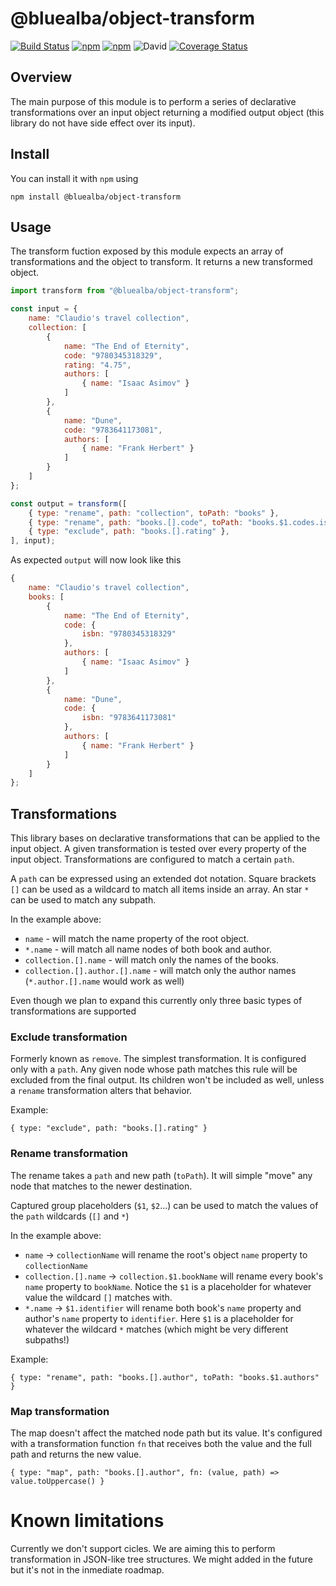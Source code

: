 # @bluealba/object-transform

[![Build Status](https://travis-ci.org/bluealba/object-transform.svg?branch=master)](https://travis-ci.org/bluealba/object-transform)
[![npm](https://img.shields.io/npm/v/@bluealba/object-transform.svg)](https://npmjs.org/package/@bluealba/object-transform.svg)
[![npm](https://img.shields.io/npm/dt/@bluealba/object-transform.svg)](https://npmjs.org/package/@bluealba/object-transform.svg)
![David](https://img.shields.io/david/bluealba/object-transform.svg)
[![Coverage Status](https://coveralls.io/repos/github/bluealba/object-transform/badge.svg?branch=master)](https://coveralls.io/github/bluealba/object-transform?branch=master)


## Overview
The main purpose of this module is to perform a series of declarative transformations over an input object returning a modified output object (this library do not have side effect over its input).

## Install
You can install it with `npm` using

```
npm install @bluealba/object-transform
```

## Usage

The transform fuction exposed by this module expects an array of transformations and the object to transform. It returns a new transformed object.

```javascript
import transform from "@bluealba/object-transform";

const input = {
	name: "Claudio's travel collection",
	collection: [
		{ 
			name: "The End of Eternity", 
			code: "9780345318329", 
			rating: "4.75",
			authors: [
				{ name: "Isaac Asimov" }
			]
		},
		{ 
			name: "Dune", 
			code: "9783641173081",
			authors: [
				{ name: "Frank Herbert" }
			]
		}
	]		
};

const output = transform([
	{ type: "rename", path: "collection", toPath: "books" },
	{ type: "rename", path: "books.[].code", toPath: "books.$1.codes.isbn" },
	{ type: "exclude", path: "books.[].rating" },
], input);
```

As expected `output` will now look like this

```javascript
{
	name: "Claudio's travel collection",
	books: [
		{ 
			name: "The End of Eternity", 
			code: { 
				isbn: "9780345318329"
			},
			authors: [
				{ name: "Isaac Asimov" }
			]
		},
		{ 
			name: "Dune", 
			code: {
				isbn: "9783641173081"
			},
			authors: [
				{ name: "Frank Herbert" }
			]
		}
	]		
};
```

## Transformations
This library bases on declarative transformations that can be applied to the input object. A given transformation is tested over every property of the input object. Transformations are configured to match a certain `path`.

A `path` can be expressed using an extended dot notation. Square brackets `[]` can be used as a wildcard to match all items inside an array. An star `*` can be used to match any subpath.

In the example above:
* `name` - will match the name property of the root object.
* `*.name` - will match all name nodes of both book and author.
* `collection.[].name` - will match only the names of the books.
* `collection.[].author.[].name` - will match only the author names (`*.author.[].name` would work as well)

Even though we plan to expand this currently only three basic types of transformations are supported

### Exclude transformation
Formerly known as `remove`. The simplest transformation. It is configured only with a `path`. Any given node whose path matches this rule will be excluded from the final output. Its children won't be included as well, unless a `rename` transformation alters that behavior.

Example:
```
{ type: "exclude", path: "books.[].rating" }
```

### Rename transformation
The rename takes a `path` and new path (`toPath`). It will simple "move" any node that matches to the newer destination. 

Captured group placeholders (`$1`, `$2`...) can be used to match the values of the `path` wildcards (`[]` and `*`)

In the example above:

* `name` -> `collectionName` will rename the root's object `name` property to `collectionName`
* `collection.[].name` -> `collection.$1.bookName` will rename every book's `name` property to `bookName`. Notice the `$1` is a placeholder for whatever value the wildcard `[]` matches with. 
* `*.name` -> `$1.identifier` will rename both book's `name` property and author's `name` property to `identifier`. Here `$1` is a placeholder for whatever the wildcard `*` matches (which might be very different subpaths!)

Example:
```
{ type: "rename", path: "books.[].author", toPath: "books.$1.authors" }
```

### Map transformation
The map doesn't affect the matched node path but its value. It's configured with a transformation function `fn` that
receives both the value and the full path and returns the new value. 

```
{ type: "map", path: "books.[].author", fn: (value, path) => value.toUppercase() }
```


# Known limitations
Currently we don't support cicles. We are aiming this to perform transformation in JSON-like tree structures. We might
added in the future but it's not in the inmediate roadmap.


